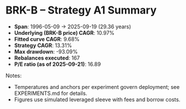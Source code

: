 # BRK-B – Strategy A1 Summary

- **Span**: 1996-05-09 → 2025-09-19 (29.36 years)
- **Underlying (BRK-B price) CAGR**: 10.97%
- **Fitted curve CAGR**: 9.68%
- **Strategy CAGR**: 13.31%
- **Max drawdown**: -93.09%
- **Rebalances executed**: 167
- **P/E ratio (as of 2025-09-21)**: 16.89

Notes:

- Temperatures and anchors per experiment govern deployment; see EXPERIMENTS.md for details.
- Figures use simulated leveraged sleeve with fees and borrow costs.

